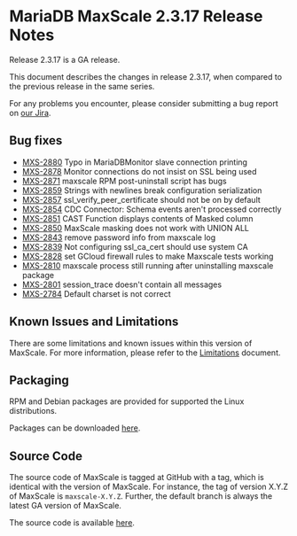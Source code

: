 # MariaDB MaxScale 2.3.17 Release Notes

Release 2.3.17 is a GA release.

This document describes the changes in release 2.3.17, when compared to the
previous release in the same series.

For any problems you encounter, please consider submitting a bug
report on [our Jira](https://jira.mariadb.org/projects/MXS).

## Bug fixes

* [MXS-2880](https://jira.mariadb.org/browse/MXS-2880) Typo in MariaDBMonitor slave connection printing
* [MXS-2878](https://jira.mariadb.org/browse/MXS-2878) Monitor connections do not insist on SSL being used
* [MXS-2871](https://jira.mariadb.org/browse/MXS-2871) maxscale RPM post-uninstall script has bugs
* [MXS-2859](https://jira.mariadb.org/browse/MXS-2859) Strings with newlines break configuration serialization 
* [MXS-2857](https://jira.mariadb.org/browse/MXS-2857) ssl_verify_peer_certificate should not be on by default
* [MXS-2854](https://jira.mariadb.org/browse/MXS-2854) CDC Connector: Schema events aren't processed correctly
* [MXS-2851](https://jira.mariadb.org/browse/MXS-2851) CAST Function displays contents of Masked column
* [MXS-2850](https://jira.mariadb.org/browse/MXS-2850) MaxScale masking does not work with UNION ALL
* [MXS-2843](https://jira.mariadb.org/browse/MXS-2843) remove password info from maxscale log
* [MXS-2839](https://jira.mariadb.org/browse/MXS-2839) Not configuring ssl_ca_cert should use system CA
* [MXS-2828](https://jira.mariadb.org/browse/MXS-2828) set GCloud firewall rules to make Maxscale tests working
* [MXS-2810](https://jira.mariadb.org/browse/MXS-2810) maxscale process still running after uninstalling maxscale package
* [MXS-2801](https://jira.mariadb.org/browse/MXS-2801) session_trace doesn't contain all messages
* [MXS-2784](https://jira.mariadb.org/browse/MXS-2784) Default charset is not correct

## Known Issues and Limitations

There are some limitations and known issues within this version of MaxScale.
For more information, please refer to the [Limitations](../About/Limitations.md) document.

## Packaging

RPM and Debian packages are provided for supported the Linux distributions.

Packages can be downloaded [here](https://mariadb.com/downloads/#mariadb_platform-mariadb_maxscale).

## Source Code

The source code of MaxScale is tagged at GitHub with a tag, which is identical
with the version of MaxScale. For instance, the tag of version X.Y.Z of MaxScale
is `maxscale-X.Y.Z`. Further, the default branch is always the latest GA version
of MaxScale.

The source code is available [here](https://github.com/mariadb-corporation/MaxScale).
